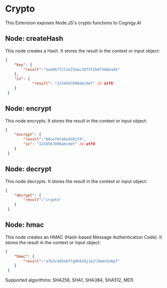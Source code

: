 # Crypto


This Extension exposes Node.JS's crypto functions to Cognigy.AI

## Node: createHash

This node creates a Hash. It stores the result in the context or input object:

```json
{ 
	"key": {
		"result":"5ae9b7f211e23aac3df5f2b8f3b8eada"
	},
	"iv": {
    		"result": "1234567890abcdef" // utf8
  	}
 }
```
## Node: encrypt

This node encrypts. It stores the result in the context or input object:

```json
{ 
	"encrypt": {
		"result":"69ce7bfa6a9381f4",
		"iv": "1234567890abcdef" // utf8
	}
 }
```

## Node: decrypt

This node decrypts. It stores the result in the context or input object:

```json
{
	"decrypt": {
		"result":"crypto"
	}
 }
```

## Node: hmac

This node creates an HMAC (Hash-based Message Authentication Code). It stores the result in the context or input object:

```json
{
	"hmac": {
		"result":"a7b3c4d5e6f7g8h9i0j1k2l3m4n5o6p7"
	}
 }
```

Supported algorithms: SHA256, SHA1, SHA384, SHA512, MD5
